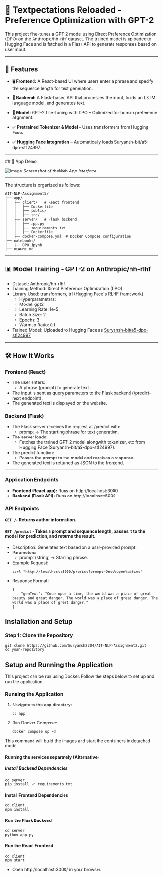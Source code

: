 # 📜 Textpectations Reloaded - Preference Optimization with GPT-2

This project fine-tunes a GPT-2 model using Direct Preference Optimization (DPO) on the Anthropic/hh-rlhf dataset. The trained model is uploaded to Hugging Face and is fetched in a Flask API to generate responses based on user input.

<hr>

## 🚀 **Features**

- 🖥️ **Frontend:** A React-based UI where users enter a phrase and specify the sequence length for text generation.<br>

- 🧠 **Backend:** A Flask-based API that processes the input, loads an LSTM language model, and generates text.<br>

- 📖 **Model:** GPT-2 fine-tuning with DPO – Optimized for human preference alignment.<br>

- ✅ **Pretrained Tokenizer & Model** – Uses transformers from Hugging Face.<br>

- ✅ **Hugging Face Integration** – Automatically loads Suryansh-bit/a5-dpo-st124997.<br>

<hr>
## 🎥 App Demo

![image](https://github.com/user-attachments/assets/2c9ff706-591b-4882-bfd5-7c3dc4a1f34e)
_Screenshot of theWeb App Interface_
<hr>

The structure is organized as follows:

```
AIT-NLP-Assignment5/
│── app/
│   ├── client/   # React frontend
│   │   ├── Dockerfile
│   │   ├── public/
│   │   ├── src/
│   ├── server/   # Flask backend
│   │   ├── app.py
│   │   ├── requirements.txt
│   │   ├── Dockerfile
│   ├── docker-compose.yml  # Docker Compose configuration
│── notebooks/
│   ├── DPO.ipynb
│── README.md
```

<hr>

## 📊 Model Training - GPT-2 on Anthropic/hh-rlhf

- Dataset: Anthropic/hh-rlhf
- Training Method: Direct Preference Optimization (DPO)
- Library Used: transformers, trl (Hugging Face's RLHF framework)
  - Hyperparameters:
  - Model: gpt2
  - Learning Rate: 1e-5
  - Batch Size: 2
  - Epochs: 3
  - Warmup Ratio: 0.1
- Trained Model: Uploaded to Hugging Face as [Suryansh-bit/a5-dpo-st124997](https://huggingface.co/Suryansh-bit/a5-dpo-st124997/tree/main)

<hr>

## 🛠️ How It Works

### Frontend (React)

- The user enters:
  - A phrase (prompt) to generate text .
- The input is sent as query parameters to the Flask backend (/predict-next endpoint).
- The generated text is displayed on the website.

### Backend (Flask)

- The Flask server receives the request at /predict with:
  - prompt → The starting phrase for text generation.
- The server loads:
  - Fetches the trained GPT-2 model alongwith tokenizer, etc from Hugging Face (Suryansh-bit/a5-dpo-st124997).
- The predict function:
  - Passes the prompt to the model and receives a response.
- The generated text is returned as JSON to the frontend.

<hr>

### Application Endpoints

- **Frontend (React app):** Runs on http://localhost:3000
- **Backend (Flask API):** Runs on http://localhost:5000

### API Endpoints

#### **`GET /`**- Returns author information.

#### **`GET /predict`** - Takes a prompt and sequence length, passes it to the model for prediction, and returns the result.

- Description: Generates text based on a user-provided prompt.
- Parameters:
  - prompt (string) → Starting phrase.
- Example Request:
  ```
  curl "http://localhost:5000/predict?prompt=Once%upon%a%time"
  ```
- Response Format:
  ```
  {
      "genText": "Once upon a time, the world was a place of great beauty and great danger. The world was a place of great danger. The world was a place of great danger."
  }
  ```

## Installation and Setup

### Step 1: Clone the Repository

```
git clone https://github.com/Suryansh2204/AIT-NLP-Assignment2.git
cd your-repository
```

## Setup and Running the Application

This project can be run using Docker. Follow the steps below to set up and run the application.

### Running the Application

1. Navigate to the app directory:

   ```
   cd app
   ```

2. Run Docker Compose:

   ```
   docker compose up -d
   ```

This command will build the images and start the containers in detached mode.

#### Running the services separately (Alternative)

##### Install Backend Dependencies

```
cd server
pip install -r requirements.txt
```

#### Install Frontend Dependencies

```
cd client
npm install
```

#### Run the Flask Backend

```
cd server
python app.py
```

#### Run the React Frontend

```
cd client
npm start
```

- Open http://localhost:3000/ in your browser.
